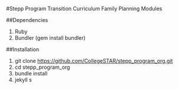 #Stepp Program Transition Curriculum Family Planning Modules

##Dependencies
1. Ruby
2. Bundler (gem install bundler)

##Installation

1. git clone https://github.com/CollegeSTAR/stepp_program_org.git
2. cd stepp_program_org
3. bundle install
4. jekyll s
